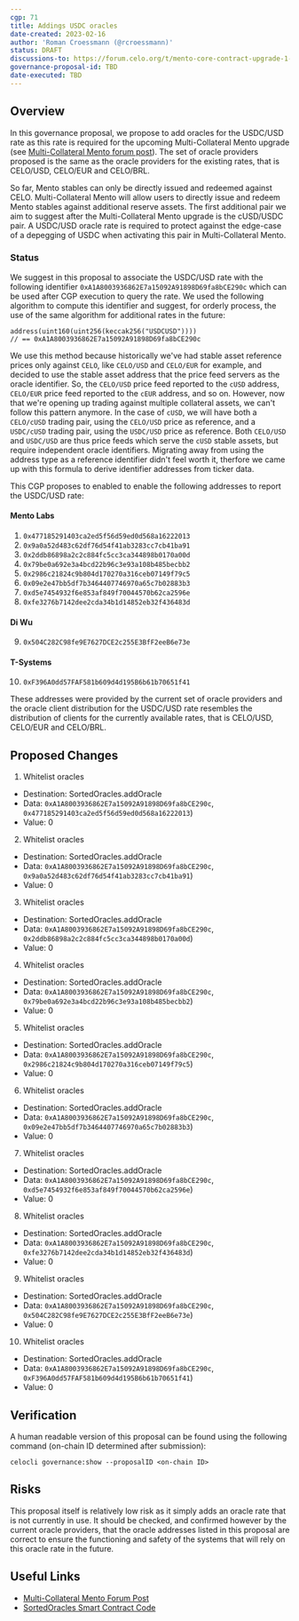 ```yaml
---
cgp: 71
title: Addings USDC oracles
date-created: 2023-02-16
author: 'Roman Croessmann (@rcroessmann)'
status: DRAFT
discussions-to: https://forum.celo.org/t/mento-core-contract-upgrade-1-multi-collateral-mint/4942/4
governance-proposal-id: TBD
date-executed: TBD
---
```


## Overview

In this governance proposal, we propose to add oracles for the USDC/USD rate as this rate is required for the upcoming Multi-Collateral Mento upgrade (see [Multi-Collateral Mento forum post](https://forum.celo.org/t/mento-core-contract-upgrade-1-multi-collateral-mint/4942/4)). The set of oracle providers proposed is the same as the oracle providers for the existing rates, that is CELO/USD, CELO/EUR and CELO/BRL.

So far, Mento stables can only be directly issued and redeemed against CELO. Multi-Collateral Mento will allow users to directly issue and redeem Mento stables against additional reserve assets. The first additional pair we aim to suggest after the Multi-Collateral Mento upgrade is the cUSD/USDC pair. A USDC/USD oracle rate is required to protect against the edge-case of a depegging of USDC when activating this pair in Multi-Collateral Mento. 

### Status
We suggest in this proposal to associate the USDC/USD rate with the following identifier `0xA1A8003936862E7a15092A91898D69fa8bCE290c` which can be used after CGP execution to query the rate. We used the following algorithm to compute this identifier and suggest, for orderly process, the use of the same algorithm for additional rates in the future:

```solidity
address(uint160(uint256(keccak256("USDCUSD"))))
// == 0xA1A8003936862E7a15092A91898D69fa8bCE290c
```

We use this method because historically we've had stable asset reference prices only against `CELO`, like `CELO/USD` and `CELO/EUR` for example, and decided to use the stable asset address that the price feed servers as the oracle identifier. So, the `CELO/USD` price feed reported to the `cUSD` address, `CELO/EUR` price feed reported to the `cEUR` address, and so on. 
However, now that we're opening up trading against multiple collateral assets, we can't follow this pattern anymore. 
In the case of `cUSD`, we will have both a `CELO/cUSD` trading pair, using the `CELO/USD` price as reference, and a `USDC/cUSD` trading pair, using the `USDC/USD` price as reference. 
Both `CELO/USD` and `USDC/USD` are thus price feeds which serve the `cUSD` stable assets, but require independent oracle identifiers. Migrating away from using the address type as a reference identifier didn't feel worth it, therfore we came up with this formula to derive identifier addresses from ticker data. 


This CGP proposes to enabled to enable the following addresses to report the USDC/USD rate:

#### Mento Labs

1. `0x477185291403ca2ed5f56d59ed0d568a16222013`
2. `0x9a0a52d483c62df76d54f41ab3283cc7cb41ba91`
3. `0x2ddb86898a2c2c884fc5cc3ca344898b0170a00d`
4. `0x79be0a692e3a4bcd22b96c3e93a108b485becbb2`
5. `0x2986c21824c9b804d170270a316ceb07149f79c5`
6. `0x09e2e47bb5df7b3464407746970a65c7b02883b3`
7. `0xd5e7454932f6e853af849f70044570b62ca2596e`
8. `0xfe3276b7142dee2cda34b1d14852eb32f436483d`

#### Di Wu

9. `0x504C282C98fe9E7627DCE2c255E3BfF2eeB6e73e`

#### T-Systems

10. `0xF396A0dd57FAF581b609d4d195B6b61b70651f41`

These addresses were provided by the current set of oracle providers and the oracle client distribution for the USDC/USD rate resembles the distribution of clients for the currently available rates, that is CELO/USD, CELO/EUR and CELO/BRL.

## Proposed Changes

1. Whitelist oracles

- Destination: SortedOracles.addOracle
- Data: `0xA1A8003936862E7a15092A91898D69fa8bCE290c`, `0x477185291403ca2ed5f56d59ed0d568a16222013`)
- Value: 0

2. Whitelist oracles

- Destination: SortedOracles.addOracle
- Data: `0xA1A8003936862E7a15092A91898D69fa8bCE290c`, `0x9a0a52d483c62df76d54f41ab3283cc7cb41ba91`)
- Value: 0

3. Whitelist oracles

- Destination: SortedOracles.addOracle
- Data: `0xA1A8003936862E7a15092A91898D69fa8bCE290c`, `0x2ddb86898a2c2c884fc5cc3ca344898b0170a00d`)
- Value: 0

4. Whitelist oracles

- Destination: SortedOracles.addOracle
- Data: `0xA1A8003936862E7a15092A91898D69fa8bCE290c`, `0x79be0a692e3a4bcd22b96c3e93a108b485becbb2`)
- Value: 0

5. Whitelist oracles

- Destination: SortedOracles.addOracle
- Data: `0xA1A8003936862E7a15092A91898D69fa8bCE290c`, `0x2986c21824c9b804d170270a316ceb07149f79c5`)
- Value: 0

6. Whitelist oracles

- Destination: SortedOracles.addOracle
- Data: `0xA1A8003936862E7a15092A91898D69fa8bCE290c`, `0x09e2e47bb5df7b3464407746970a65c7b02883b3`)
- Value: 0

7. Whitelist oracles

- Destination: SortedOracles.addOracle
- Data: `0xA1A8003936862E7a15092A91898D69fa8bCE290c`, `0xd5e7454932f6e853af849f70044570b62ca2596e`)
- Value: 0

8. Whitelist oracles

- Destination: SortedOracles.addOracle
- Data: `0xA1A8003936862E7a15092A91898D69fa8bCE290c`, `0xfe3276b7142dee2cda34b1d14852eb32f436483d`)
- Value: 0

9. Whitelist oracles

- Destination: SortedOracles.addOracle
- Data: `0xA1A8003936862E7a15092A91898D69fa8bCE290c`, `0x504C282C98fe9E7627DCE2c255E3BfF2eeB6e73e`)
- Value: 0

10. Whitelist oracles

- Destination: SortedOracles.addOracle
- Data: `0xA1A8003936862E7a15092A91898D69fa8bCE290c`, `0xF396A0dd57FAF581b609d4d195B6b61b70651f41`)
- Value: 0

## Verification

A human readable version of this proposal can be found using the following command (on-chain ID determined after submission):

```
celocli governance:show --proposalID <on-chain ID>
```

## Risks

This proposal itself is relatively low risk as it simply adds an oracle rate that is not currently in use. It should be checked, and confirmed however by the current oracle providers, that the oracle addresses listed in this proposal are correct to ensure the functioning and safety of the systems that will rely on this oracle rate in the future.

## Useful Links

- [Multi-Collateral Mento Forum Post](https://forum.celo.org/t/mento-core-contract-upgrade-1-multi-collateral-mint/4942/4)
- [SortedOracles Smart Contract Code](https://github.com/celo-org/celo-monorepo/blob/master/packages/protocol/contracts/stability/SortedOracles.sol)
